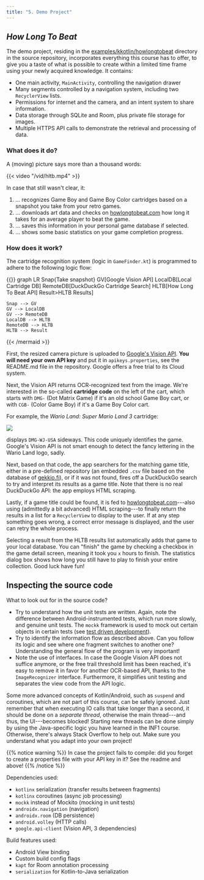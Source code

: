 ```yaml
---
title: "5. Demo Project"
---
```


## _How Long To Beat_

The demo project, residing in the [examples/kkotlin/howlongtobeat](https://github.com/KULeuven-Diepenbeek/appdev-course/tree/main/examples/kotlin/howlongtobeat) directory in the source repository, incorporates everything this course has to offer, to give you a taste of what is possible to create within a limited time frame using your newly acquired knowledge. It contains:

- One main activity, `MainActivity`, controlling the navigation drawer
- Many segments controlled by a navigation system, including two `RecyclerView` lists.
- Permissions for internet and the camera, and an intent system to share information. 
- Data storage through SQLite and Room, plus private file storage for images. 
- Multiple HTTPS API calls to demonstrate the retrieval and processing of data.

### What does it do? 

A (moving) picture says more than a thousand words:

{{< video "/vid/hltb.mp4" >}}

In case that still wasn't clear, it:

1. ... recognizes Game Boy and Game Boy Color cartridges based on a snapshot you take from your retro games. 
2. ... downloads art data and checks on [howlongtobeat.com](https://howlongtobeat.com) how long it takes for an average player to beat the game. 
3. ... saves this information in your personal game database if selected.
4. ... shows some basic statistics on your game completion progress.

### How does it work? 

The cartridge recognition system (logic in `GameFinder.kt`) is programmed to adhere to the following logic flow:

{{<mermaid>}}
graph LR
    Snap{Take snapshot}
    GV[Google Vision API]
    LocalDB[Local Cartridge DB]
    RemoteDB[DuckDuckGo Cartridge Search]
    HLTB[How Long To Beat API]
    Result>HLTB Results]

    Snap --> GV
    GV --> LocalDB
    GV --> RemoteDB
    LocalDB --> HLTB
    RemoteDB --> HLTB
    HLTB --> Result
{{< /mermaid >}}

First, the resized camera picture is uploaded to [Google's Vision API](https://cloud.google.com/vision/). **You will need your own API key** and put it in `apikeys.properties`, see the README.md file in the repository. Google offers a free trial to its Cloud system. 

Next, the Vision API returns OCR-recognized text from the image. We're interested in the so-called **cartridge code** on the left of the cart, which starts with `DMG-` (Dot Matrix Game) if it's an old school Game Boy cart, or with `CGB-` (Color Game Boy) if it's a Game Boy Color cart. 

For example, the _Wario Land: Super Mario Land 3_ cartridge:

![](/img/warioland.jpg)

displays `DMG-WJ-USA` sideways. This code uniquely identifies the game. Google's Vision API is not smart enough to detect the fancy lettering in the Wario Land logo, sadly.  

Next, based on that code, the app searchers for the matching game title, either in a pre-defined repository (an embedded `.csv` file based on the database of [gekkio.fi](https://gbhwdb.gekkio.fi/cartridges/)), or if it was not found, fires off a DuckDuckGo search to try and interpret its results as a game title. Note that there is no real DuckDuckGo API: the app employs HTML scraping. 

Lastly, if a game title could be found, it is fed to [howlongtobeat.com](https://howlongtobeat.com)---also using (admittedly a bit advanced) HTML scraping---to finally return the results in a list for a `RecyclerView` to display to the user. If at any step something goes wrong, a correct error message is displayed, and the user can retry the whole process. 

Selecting a result from the HLTB results list automatically adds that game to your local database. You can "finish" the game by checking a checkbox in the game detail screen, meaning it took you `x` hours to finish. The statistics dialog box shows how long you still have to play to finish your entire collection. Good luck have fun!

## Inspecting the source code

What to look out for in the source code? 

- Try to understand how the unit tests are written. Again, note the difference between Android-instrumented tests, which run more slowly, and genuine unit tests. The `mockk` framework is used to mock out certain objects in certain tests (see [test driven development](/lang/tdd)). 
- Try to identify the information flow as described above. Can you follow its logic and see where one fragment switches to another one? Understanding the general flow of the program is very important!
- Note the use of interfaces. In case the Google Vision API does not suffice anymore, or the free trail threshold limit has been reached, it's easy to remove it in favor for another OCR-based API, thanks to the `ImageRecognizer` interface. Furthermore, it simplifies unit testing and separates the view code from the API logic. 


Some more advanced concepts of Kotlin/Android, such as `suspend` and coroutines, which are not part of this course, can be safely ignored. Just remember that when executing IO calls that take longer than a second, it should be done on a _separate thread_, otherwise the main thread---and thus, the UI---becomes blocked! Starting new threads can be done simply by using the Java-specific logic you have learned in the INF1 course. Otherwise, there's always Stack Overflow to help out. Make sure you understand what you adapt into your own project! 

{{% notice warning %}}
In case the project fails to compile: did you forget to create a properties file with your API key in it? See the readme and above!
{{% /notice %}}

Dependencies used:

- `kotlinx` serialization (transfer results between fragments)
- `kotlinx` coroutines (async job processing)
- `mockk` instead of Mockito (mocking in unit tests)
- `androidx.navigation` (navigation)
- `androidx.room` (DB persistence)
- `android.volley` (HTTP calls)
- `google.api-client` (Vision API, 3 dependencies)

Build features used:

- Android View binding
- Custom build config flags
- `kapt` for Room annotation processing
- `serialization` for Kotlin-to-Java serialization

